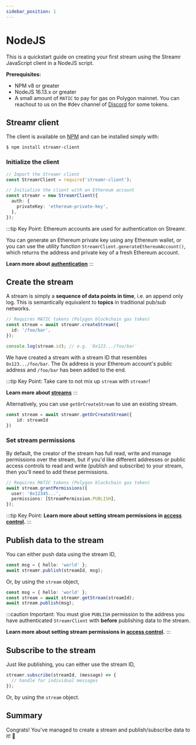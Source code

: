 ```yaml
---
sidebar_position: 1
---
```


# NodeJS 
This is a quickstart guide on creating your first stream using the Streamr JavaScript client in a NodeJS script.

**Prerequisites:**
- NPM v8 or greater
- NodeJS 16.13.x or greater
- A small amount of `MATIC` to pay for gas on Polygon mainnet. You can reachout to us on the #dev channel of [Discord](https://discord.gg/gZAm8P7hK8) for some tokens.

## Streamr client
The client is available on [NPM](https://www.npmjs.com/package/streamr-client) and can be installed simply with:

```shell
$ npm install streamr-client
```

### Initialize the client

```ts
// Import the Streamr client
const StreamrClient = require('streamr-client');

// Initialize the client with an Ethereum account
const streamr = new StreamrClient({
  auth: {
    privateKey: 'ethereum-private-key',
  },
});
```

:::tip Key Point:
Ethereum accounts are used for authentication on Streamr.

You can generate an Ethereum private key using any Ethereum wallet, or you can use the utility function `StreamrClient.generateEthereumAccount()`, which returns the address and private key of a fresh Ethereum account.

**Learn more about [authentication](../usage/authentication.md)**
:::

## Create the stream
A stream is simply a **sequence of data points in time**, i.e. an append only log. This is semantically equivalent to **topics** in traditional pub/sub networks.


```ts
// Requires MATIC tokens (Polygon blockchain gas token)
const stream = await streamr.createStream({
  id: '/foo/bar',
});

console.log(stream.id); // e.g. `0x123.../foo/bar`
```

We have created a stream with a stream ID that resembles `0x123.../foo/bar`. The 0x address is your Ethereum account's public address and `/foo/bar` has been added to the end.

:::tip Key Point:
Take care to not mix up `stream` with `streamr`!

**Learn more about [streams](../usage/creating-streams.md)**
:::

Alternatively, you can use `getOrCreateStream` to use an existing stream.

```ts
const stream = await streamr.getOrCreateStream({
    id: streamId
})
```

### Set stream permissions
By default, the creator of the stream has full read, write and manage permissions over the stream, but if you'd like different addresses or public access controls to read and write (publish and subscribe) to your stream, then you'll need to add these permissions.

```ts
// Requires MATIC tokens (Polygon blockchain gas token)
await stream.grantPermissions({
  user: '0x12345...',
  permissions: [StreamPermission.PUBLISH],
});
```

:::tip Key Point:
**Learn more about setting stream permissions in [access control](../usage/access-control.md).**
:::

## Publish data to the stream
You can either push data using the stream ID,

```ts
const msg = { hello: 'world' };
await streamr.publish(streamId, msg);
```

Or, by using the `stream` object,
```ts
const msg = { hello: 'world' };
const stream = await streamr.getStream(streamId);
await stream.publish(msg);
```

:::caution Important:
You must give `PUBLISH` permission to the address you have authenticated `StreamrClient` with **before** publishing data to the stream.

**Learn more about setting stream permissions in [access control](../usage/access-control.md).**
:::

## Subscribe to the stream
Just like publishing, you can either use the stream ID,

```ts
streamr.subscribe(streamId, (message) => {
  // handle for individual messages
});
```

Or, by using the `stream` object.

## Summary
Congrats! You've managed to create a stream and publish/subscribe data to it! 💪